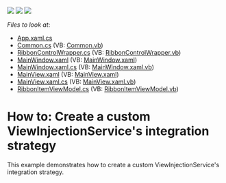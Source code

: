 <!-- default badges list -->
![](https://img.shields.io/endpoint?url=https://codecentral.devexpress.com/api/v1/VersionRange/128658022/14.2.3%2B)
[![](https://img.shields.io/badge/Open_in_DevExpress_Support_Center-FF7200?style=flat-square&logo=DevExpress&logoColor=white)](https://supportcenter.devexpress.com/ticket/details/T220729)
[![](https://img.shields.io/badge/📖_How_to_use_DevExpress_Examples-e9f6fc?style=flat-square)](https://docs.devexpress.com/GeneralInformation/403183)
<!-- default badges end -->
<!-- default file list -->
*Files to look at*:

* [App.xaml.cs](./CS/DXCustomStrategySample/App.xaml.cs)
* [Common.cs](./CS/DXCustomStrategySample/Common/Common.cs) (VB: [Common.vb](./VB/DXCustomStrategySample/Common/Common.vb))
* [RibbonControlWrapper.cs](./CS/DXCustomStrategySample/Common/RibbonControlWrapper.cs) (VB: [RibbonControlWrapper.vb](./VB/DXCustomStrategySample/Common/RibbonControlWrapper.vb))
* [MainWindow.xaml](./CS/DXCustomStrategySample/MainWindow.xaml) (VB: [MainWindow.xaml](./VB/DXCustomStrategySample/MainWindow.xaml))
* [MainWindow.xaml.cs](./CS/DXCustomStrategySample/MainWindow.xaml.cs) (VB: [MainWindow.xaml.vb](./VB/DXCustomStrategySample/MainWindow.xaml.vb))
* [MainView.xaml](./CS/DXCustomStrategySample/View/MainView.xaml) (VB: [MainView.xaml](./VB/DXCustomStrategySample/View/MainView.xaml))
* [MainView.xaml.cs](./CS/DXCustomStrategySample/View/MainView.xaml.cs) (VB: [MainView.xaml.vb](./VB/DXCustomStrategySample/View/MainView.xaml.vb))
* [RibbonItemViewModel.cs](./CS/DXCustomStrategySample/ViewModel/RibbonItemViewModel.cs) (VB: [RibbonItemViewModel.vb](./VB/DXCustomStrategySample/ViewModel/RibbonItemViewModel.vb))
<!-- default file list end -->
# How to: Create a custom ViewInjectionService's integration strategy


This example demonstrates how to create a custom ViewInjectionService's integration strategy.

<br/>


